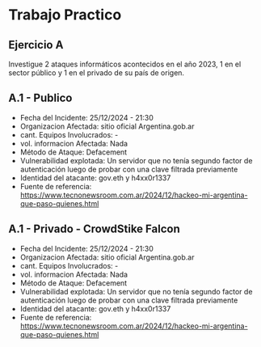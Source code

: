 # Trabajo Practico

## Ejercicio A

Investigue 2 ataques informáticos acontecidos en el año 2023, 1 en el sector
público y 1 en el privado de su país de origen.

## A.1 - Publico

- Fecha del Incidente: 25/12/2024 - 21:30
- Organizacion Afectada: sitio oficial Argentina.gob.ar
- cant. Equipos Involucrados: -
- vol. informacion Afectada: Nada
- Método de Ataque: Defacement
- Vulnerabilidad explotada: Un servidor que no tenía segundo factor de autenticación luego de probar con una clave filtrada previamente
- Identidad del atacante: gov.eth y h4xx0r1337
- Fuente de referencia: https://www.tecnonewsroom.com.ar/2024/12/hackeo-mi-argentina-que-paso-quienes.html

## A.1 - Privado - CrowdStike Falcon

- Fecha del Incidente: 25/12/2024 - 21:30
- Organizacion Afectada: sitio oficial Argentina.gob.ar
- cant. Equipos Involucrados: -
- vol. informacion Afectada: Nada
- Método de Ataque: Defacement
- Vulnerabilidad explotada: Un servidor que no tenía segundo factor de autenticación luego de probar con una clave filtrada previamente
- Identidad del atacante: gov.eth y h4xx0r1337
- Fuente de referencia: https://www.tecnonewsroom.com.ar/2024/12/hackeo-mi-argentina-que-paso-quienes.html
